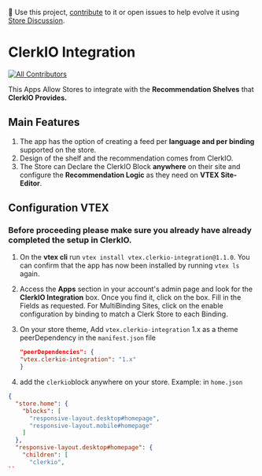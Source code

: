 📢 Use this project, [contribute](https://github.com/vtex-apps/CHANGEME) to it or open issues to help evolve it using [Store Discussion](https://github.com/vtex-apps/store-discussion).

# ClerkIO Integration

<!-- DOCS-IGNORE:start -->
<!-- ALL-CONTRIBUTORS-BADGE:START - Do not remove or modify this section -->
[![All Contributors](https://img.shields.io/badge/all_contributors-0-orange.svg?style=flat-square)](#contributors-)
<!-- ALL-CONTRIBUTORS-BADGE:END -->
<!-- DOCS-IGNORE:end -->

This Apps Allow Stores to integrate with the **Recommendation Shelves** that **ClerkIO Provides.**

## Main Features

1. The app has the option of creating a feed per **language and per binding** supported on the store. 
2. Design of the shelf and the recommendation comes from ClerkIO. 
3. The Store can Declare the ClerkIO Block **anywhere** on their site and configure the **Recommendation Logic** as they need on **VTEX Site-Editor**.


## Configuration VTEX
### Before proceeding please make sure you already have already completed the setup in ClerkIO. 

1. On the **vtex cli** run `vtex install vtex.clerkio-integration@1.1.0`.
    You can confirm that the app has now been installed by running `vtex ls` again. 
2. Access the **Apps** section in your account's admin page and look for the **ClerkIO Integration** box. Once you find it, click on the box.
    Fill in the Fields as requested. For MultiBinding Sites, click on the enable configuration by binding to match a Clerk Store to each Binding. 
3. On your store theme, Add `vtex.clerkio-integration` 1.x as a theme peerDependency in the `manifest.json` file
    
    ```json
    "peerDependencies": {
    "vtex.clerkio-integration": "1.x"
    }
    ```

4. add the `clerkio`block anywhere on your store. Example: in `home.json`

```json
{
  "store.home": {
    "blocks": [
      "responsive-layout.desktop#homepage",
      "responsive-layout.mobile#homepage"
    ]
  },
  "responsive-layout.desktop#homepage": {
    "children": [
      "clerkio",
``
